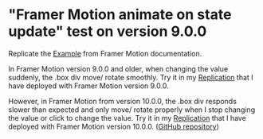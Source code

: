 # "Framer Motion animate on state update" test on version 9.0.0

Replicate the [Example](https://codesandbox.io/s/framer-motion-animate-on-state-update-ns67ib?from-embed) from Framer Motion documentation.

In Framer Motion version 9.0.0 and older, when changing the value suddenly, the .box div move/ rotate smoothly. Try it in my [Replication](https://framer-motion-test-9-0-0.vercel.app/) that I have deployed with Framer Motion version 9.0.0.

However, in Framer Motion from version 10.0.0, the .box div responds slower than expected and only move/ rotate properly when I stop changing the value or click to change the value. Try it in my [Replication](https://framer-motion-test-10-0-0.vercel.app/) that I have deployed with Framer Motion version 10.0.0. ([GitHub repository](https://github.com/KayT256/framer-motion-test-10.0.0))

